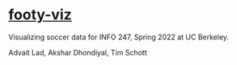 # [footy-viz](timschott.com/footy-viz)

Visualizing soccer data for INFO 247, Spring 2022 at UC Berkeley.

Advait Lad, Akshar Dhondiyal, Tim Schott
